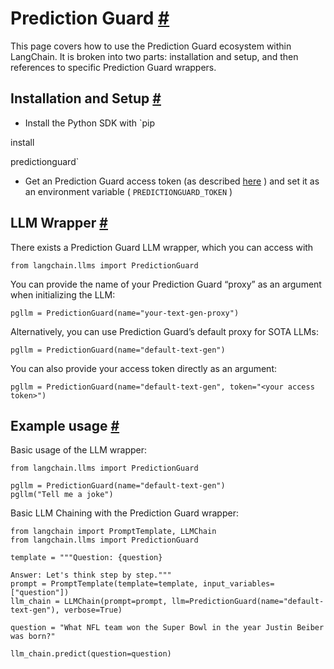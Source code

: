 


 Prediction Guard
 [#](#prediction-guard "Permalink to this headline")
=======================================================================



 This page covers how to use the Prediction Guard ecosystem within LangChain.
It is broken into two parts: installation and setup, and then references to specific Prediction Guard wrappers.
 




 Installation and Setup
 [#](#installation-and-setup "Permalink to this headline")
-----------------------------------------------------------------------------------


* Install the Python SDK with
 `pip
 

 install
 

 predictionguard`
* Get an Prediction Guard access token (as described
 [here](https://docs.predictionguard.com/) 
 ) and set it as an environment variable (
 `PREDICTIONGUARD_TOKEN`
 )





 LLM Wrapper
 [#](#llm-wrapper "Permalink to this headline")
-------------------------------------------------------------



 There exists a Prediction Guard LLM wrapper, which you can access with
 





```
from langchain.llms import PredictionGuard

```




 You can provide the name of your Prediction Guard “proxy” as an argument when initializing the LLM:
 





```
pgllm = PredictionGuard(name="your-text-gen-proxy")

```




 Alternatively, you can use Prediction Guard’s default proxy for SOTA LLMs:
 





```
pgllm = PredictionGuard(name="default-text-gen")

```




 You can also provide your access token directly as an argument:
 





```
pgllm = PredictionGuard(name="default-text-gen", token="<your access token>")

```






 Example usage
 [#](#example-usage "Permalink to this headline")
-----------------------------------------------------------------



 Basic usage of the LLM wrapper:
 





```
from langchain.llms import PredictionGuard

pgllm = PredictionGuard(name="default-text-gen")
pgllm("Tell me a joke")

```




 Basic LLM Chaining with the Prediction Guard wrapper:
 





```
from langchain import PromptTemplate, LLMChain
from langchain.llms import PredictionGuard

template = """Question: {question}

Answer: Let's think step by step."""
prompt = PromptTemplate(template=template, input_variables=["question"])
llm_chain = LLMChain(prompt=prompt, llm=PredictionGuard(name="default-text-gen"), verbose=True)

question = "What NFL team won the Super Bowl in the year Justin Beiber was born?"

llm_chain.predict(question=question)

```






